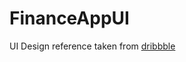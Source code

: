 # FinanceAppUI

UI Design reference taken from [dribbble](https://dribbble.com/shots/16540622-Finance-App-Dark-Theme)